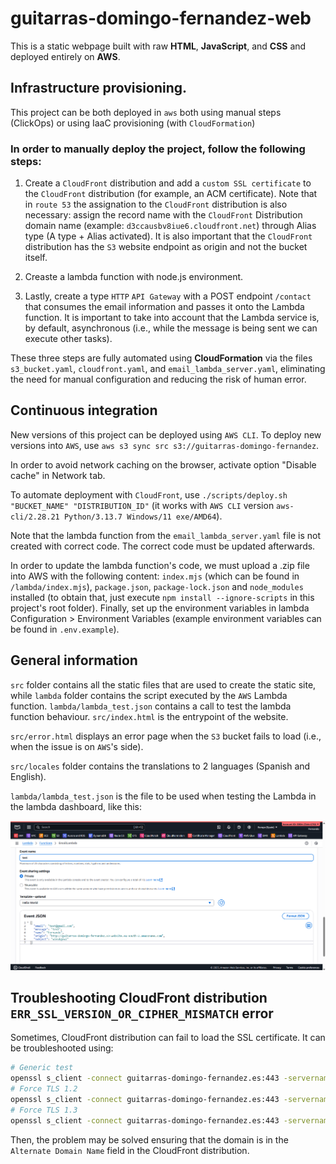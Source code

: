 # guitarras-domingo-fernandez-web

This is a static webpage built with raw **HTML**, **JavaScript**, and **CSS** and deployed entirely on **AWS**.

## Infrastructure provisioning.

This project can be both deployed in `aws` both using manual steps (ClickOps) or using IaaC provisioning (with `CloudFormation`)

### In order to manually deploy the project, follow the following steps:

1. Create a `CloudFront` distribution and add a `custom SSL certificate` to the `CloudFront` distribution (for example, an ACM certificate). Note that in `route 53` the assignation to the `CloudFront` distribution is also necessary: assign the record name with the `CloudFront` Distribution domain name (example: `d3ccausbv8iue6.cloudfront.net`) through Alias type (A type + Alias activated). It is also important that the `CloudFront` distribution has the `S3` website endpoint as origin and not the bucket itself.

2. Creaste a lambda function with node.js environment.

3. Lastly, create a type `HTTP` `API Gateway` with a POST endpoint `/contact` that consumes the email information and passes it onto the Lambda function. It is important to take into account that the Lambda service is, by default, asynchronous (i.e., while the message is being sent we can execute other tasks).

These three steps are fully automated using **CloudFormation** via the files `s3_bucket.yaml`, `cloudfront.yaml`, and `email_lambda_server.yaml`, eliminating the need for manual configuration and reducing the risk of human error.

## Continuous integration

New versions of this project can be deployed using `AWS CLI`. To deploy new versions into `AWS`, use `aws s3 sync src s3://guitarras-domingo-fernandez`.

In order to avoid network caching on the browser, activate option "Disable cache" in Network tab.

To automate deployment with `CloudFront`, use `./scripts/deploy.sh "BUCKET_NAME" "DISTRIBUTION_ID"` (it works with `AWS CLI` version `aws-cli/2.28.21 Python/3.13.7 Windows/11 exe/AMD64`).

Note that the lambda function from the `email_lambda_server.yaml` file is not created with correct code. The correct code must be updated afterwards.

In order to update the lambda function's code, we must upload a .zip file into AWS with the following content: `index.mjs` (which can be found in `/lambda/index.mjs`), `package.json`, `package-lock.json` and `node_modules` installed (to obtain that, just execute `npm install --ignore-scripts` in this project's root folder). Finally, set up the environment variables in lambda Configuration > Environment Variables (example environment variables can be found in `.env.example`).


## General information

`src` folder contains all the static files that are used to create the static site, while `lambda` folder contains the script executed by the `AWS` Lambda function. `lambda/lambda_test.json` contains a call to test the lambda function behaviour. `src/index.html` is the entrypoint of the website.

`src/error.html` displays an error page when the `S3` bucket fails to load (i.e., when the issue is on `AWS`'s side).

`src/locales` folder contains the translations to 2 languages (Spanish and English).

`lambda/lambda_test.json` is the file to be used when testing the Lambda in the lambda dashboard, like this:

![alt text](image.png)


## Troubleshooting CloudFront distribution `ERR_SSL_VERSION_OR_CIPHER_MISMATCH` error

Sometimes, CloudFront distribution can fail to load the SSL certificate. It can be troubleshooted using:

```bash
# Generic test
openssl s_client -connect guitarras-domingo-fernandez.es:443 -servername guitarras-domingo-fernandez.es
# Force TLS 1.2
openssl s_client -connect guitarras-domingo-fernandez.es:443 -servername guitarras-domingo-fernandez.es -tls1_2
# Force TLS 1.3
openssl s_client -connect guitarras-domingo-fernandez.es:443 -servername guitarras-domingo-fernandez.es -tls1_3
```

Then, the problem may be solved ensuring that the domain is in the `Alternate Domain Name` field in the CloudFront distribution.